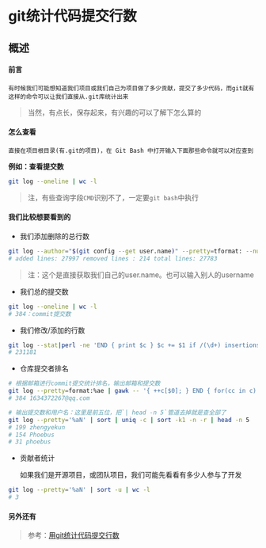 <!--
 * @Description: git统计代码提交行数
 * @Date: 2019-08-09 16:42:33
 * @LastEditors: phoebus
 * @LastEditTime: 2019-08-09 17:02:20
 -->
# git统计代码提交行数

## 概述

#### 前言

	有时候我们可能想知道我们项目或我们自己为项目做了多少贡献，提交了多少代码，而git就有这样的命令可以让我们直接从.git库统计出来

> 当然，有点长，保存起来，有兴趣的可以了解下怎么算的

#### 怎么查看

	直接在项目根目录(有.git的项目)，在 Git Bash 中打开输入下面那些命令就可以对应查到

**例如：查看提交数**

``` bash
git log --oneline | wc -l
```

> 注，有些查询字段`CMD`识别不了，一定要`git bash`中执行

#### 我们比较想要看到的

* 我们添加删除的总行数

``` bash
git log --author="$(git config --get user.name)" --pretty=tformat: --numstat | gawk '{ add += $1 ; subs += $2 ; loc += $1 - $2 } END { printf "added lines: %s removed lines : %s total lines: %s\n",add,subs,loc }' -
# added lines: 27997 removed lines : 214 total lines: 27783
```

> 注：这个是直接获取我们自己的user.name。也可以输入别人的username

* 我们总的提交数

``` bash
git log --oneline | wc -l
# 384：commit提交数
```

* 我们修改/添加的行数

``` bash
git log --stat|perl -ne 'END { print $c } $c += $1 if /(\d+) insertions/';
# 231181
```

* 仓库提交者排名

``` bash
# 根据邮箱进行commit提交统计排名，输出邮箱和提交数
git log --pretty=format:%ae | gawk -- '{ ++c[$0]; } END { for(cc in c) printf "%5d %s\n",c[cc],cc; }' | sort -u -n -r | head -n 5
# 384 1634372267@qq.com

# 输出提交数和用户名：这里是前五位，把`| head -n 5`管道去掉就是查全部了
git log --pretty='%aN' | sort | uniq -c | sort -k1 -n -r | head -n 5
# 199 zhengyekun
# 154 Phoebus
# 31 phoebus
```

* 贡献者统计

	如果我们是开源项目，或团队项目，我们可能先看看有多少人参与了开发

``` bash
git log --pretty='%aN' | sort -u | wc -l
# 3
```

#### 另外还有

> 参考：[用git统计代码提交行数](https://blog.csdn.net/carterslam/article/details/81162463)
